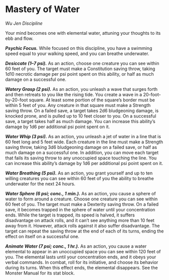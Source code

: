# Mastery of Water
*Wu Jen Discipline*

Your mind becomes one with elemental water, attuning your thoughts to its ebb and flow.

***Psychic Focus.*** While focused on this discipline, you have a swimming speed equal to your walking speed, and you can breathe underwater.

***Desiccate (1–7 psi).*** As an action, choose one creature you can see within 60 feet of you. The target must make a Constitution saving throw, taking 1d10 necrotic damage per psi point spent on this ability, or half as much damage on a successful one.

***Watery Grasp (2 psi).*** As an action, you unleash a wave that surges forth and then retreats to you like the rising tide. You create a wave in a 20-foot-by-20-foot square. At least some portion of the square’s border must be within 5 feet of you. Any creature in that square must make a Strength saving throw. On a failed save, a target takes 2d6 bludgeoning damage, is knocked prone, and is pulled up to 10 feet closer to you. On a successful save, a target takes half as much damage. You can increase this ability’s damage by 1d6 per additional psi point spent on it.

***Water Whip (3 psi).*** As an action, you unleash a jet of water in a line that is 60 feet long and 5 feet wide. Each creature in the line must make a Strength saving throw, taking 3d6 bludgeoning damage on a failed save, or half as much damage on a successful one. In addition, you can move each target that fails its saving throw to any unoccupied space touching the line. You can increase this ability’s damage by 1d6 per additional psi point spent on it.

***Water Breathing (5 psi).*** As an action, you grant yourself and up to ten willing creatures you can see within 60 feet of you the ability to breathe underwater for the next 24 hours.

***Water Sphere (6 psi; conc., 1 min.).*** As an action, you cause a sphere of water to form around a creature. Choose one creature you can see within 60 feet of you. The target must make a Dexterity saving throw. On a failed save, it becomes trapped in the sphere of water until your concentration ends. While the target is trapped, its speed is halved, it suffers disadvantage on attack rolls, and it can’t see anything more than 10 feet away from it. However, attack rolls against it also suffer disadvantage. The target can repeat the saving throw at the end of each of its turns, ending the effect on itself on a successful one.

***Animate Water (7 psi; conc., 1 hr.).*** As an action, you cause a water elemental to appear in an unoccupied space you can see within 120 feet of you. The elemental lasts until your concentration ends, and it obeys your verbal commands. In combat, roll for its initiative, and choose its behavior during its turns. When this effect ends, the elemental disappears. See the Monster Manual for its stat block.
